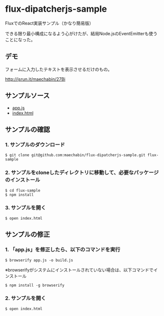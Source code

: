 # flux-dipatcherjs-sample
FluxでのReact実装サンプル（かなり簡易版）

できる限り最小構成になるよう心がけたが、結局Node.jsのEventEmitterも使うことになった。


## デモ
フォームに入力したテキストを表示させるだけのもの。

http://jsrun.it/maechabin/27Bi

## サンプルソース
- [app.js](https://github.com/maechabin/flux-dipatcherjs-sample/blob/master/app.js)
- [index.html](https://github.com/maechabin/flux-dipatcherjs-sample/blob/master/html.js)

## サンプルの確認

### 1. サンプルのダウンロード
~~~
$ git clone git@github.com:maechabin/flux-dipatcherjs-sample.git flux-sample
~~~

### 2. サンプルをcloneしたディレクトリに移動して、必要なパッケージのインストール
~~~
$ cd flux-sample
$ npm install
~~~

### 3. サンプルを開く
~~~
$ open index.html
~~~

## サンプルの修正

### 1. 「app.js」を修正したら、以下のコマンドを実行
~~~
$ browserify app.js -o build.js
~~~

※browserifyがシステムにインストールされていない場合は、以下コマンドでインストール
~~~
$ npm install -g browserify
~~~

### 2. サンプルを開く
~~~
$ open index.html
~~~





